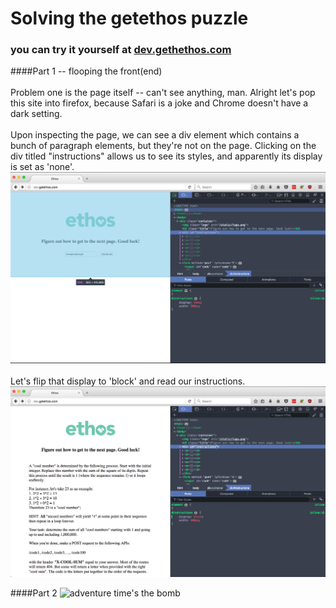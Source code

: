 # Solving the getethos puzzle 

### you can try it yourself at [dev.gethethos.com](dev.gethethos.com)

####Part 1 -- flooping the front(end) 
<br><br>
Problem one  is the page itself -- can't see anything, man. Alright let's pop this site into firefox, because Safari is a joke and Chrome doesn't have a dark setting. 
<br><br>
Upon inspecting the page, we can see a div element which contains a bunch of paragraph elements, but they're not on the page. Clicking on the div titled "instructions" allows us to see its styles, and apparently its display is set as 'none'. 
![some lame alt text](assets/part_1.png)
<br><br>
Let's flip that display to 'block' and read our instructions. 
![some lame alt text](assets/part_2.png)

####Part 2
![adventure time's the bomb](assets/mathematical.png)

